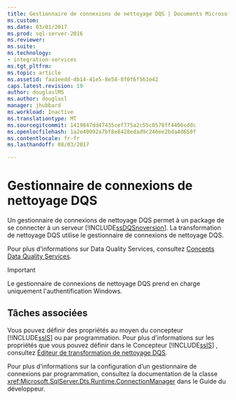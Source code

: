 ```yaml
---
title: Gestionnaire de connexions de nettoyage DQS | Documents Microsoft
ms.custom: 
ms.date: 03/01/2017
ms.prod: sql-server-2016
ms.reviewer: 
ms.suite: 
ms.technology:
- integration-services
ms.tgt_pltfrm: 
ms.topic: article
ms.assetid: faa1eedd-db14-41e5-8e58-8f0f6f561e42
caps.latest.revision: 19
author: douglaslMS
ms.author: douglasl
manager: jhubbard
ms.workload: Inactive
ms.translationtype: MT
ms.sourcegitcommit: 1419847dd47435cef775a2c55c0578ff4406cddc
ms.openlocfilehash: 1a2e49092a7bf8e8428edad9c246ee2bda4d650f
ms.contentlocale: fr-fr
ms.lasthandoff: 08/03/2017

---
```

# <a name="dqs-cleansing-connection-manager"></a>Gestionnaire de connexions de nettoyage DQS
  Un gestionnaire de connexions de nettoyage DQS permet à un package de se connecter à un serveur [!INCLUDE[ssDQSnoversion](../../includes/ssdqsnoversion-md.md)]. La transformation de nettoyage DQS utilise le gestionnaire de connexions de nettoyage DQS.  
  
 Pour plus d’informations sur Data Quality Services, consultez [Concepts Data Quality Services](../../data-quality-services/data-quality-services-concepts.md).  
  
> [!IMPORTANT]  
>  Le gestionnaire de connexions de nettoyage DQS prend en charge uniquement l'authentification Windows.  
  
## <a name="related-tasks"></a>Tâches associées  
 Vous pouvez définir des propriétés au moyen du concepteur [!INCLUDE[ssIS](../../includes/ssis-md.md)] ou par programmation. Pour plus d’informations sur les propriétés que vous pouvez définir dans le Concepteur [!INCLUDE[ssIS](../../includes/ssis-md.md)] , consultez [Éditeur de transformation de nettoyage DQS](../../integration-services/data-flow/transformations/dqs-cleansing-transformation-editor-dialog-box.md).  
  
 Pour plus d’informations sur la configuration d’un gestionnaire de connexions par programmation, consultez la documentation de la classe <xref:Microsoft.SqlServer.Dts.Runtime.ConnectionManager> dans le Guide du développeur.  
  
  

